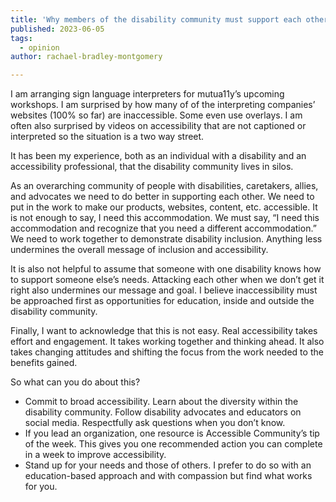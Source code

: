 ```yaml
---
title: 'Why members of the disability community must support each other'
published: 2023-06-05
tags:
  - opinion
author: rachael-bradley-montgomery

---
```


I am arranging sign language interpreters for mutua11y’s upcoming workshops. I am surprised by how many of of the interpreting companies’ websites (100% so far) are inaccessible. Some even use overlays. I am often also surprised by videos on accessibility that are not captioned or interpreted so the situation is a two way street.

It has been my experience, both as an individual with a disability and an accessibility professional, that the disability community lives in silos.

As an overarching community of people with disabilities, caretakers, allies, and advocates we need to do better in supporting each other. We need to put in the work to make our products, websites, content, etc. accessible. It is not enough to say, I need this accommodation. We must say, “I need this accommodation and recognize that you need a different accommodation.” We need to work together to demonstrate disability inclusion. Anything less undermines the overall message of inclusion and accessibility.

It is also not helpful to assume that someone with one disability knows how to support someone else’s needs. Attacking each other when we don’t get it right also undermines our message and goal. I believe inaccessibility must be approached first as opportunities for education, inside and outside the disability community.

Finally, I want to acknowledge that this is not easy. Real accessibility takes effort and engagement. It takes working together and thinking ahead. It also takes changing attitudes and shifting the focus from the work needed to the benefits gained.

So what can you do about this?

  - Commit to broad accessibility. Learn about the diversity within the disability community. Follow disability advocates and educators on social media. Respectfully ask questions when you don’t know.
  - If you lead an organization, one resource is Accessible Community’s tip of the week. This gives you one recommended action you can complete in a week to improve accessibility.
  - Stand up for your needs and those of others. I prefer to do so with an education-based approach and with compassion but find what works for you.

